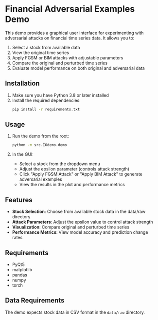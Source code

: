 # Financial Adversarial Examples Demo

This demo provides a graphical user interface for experimenting with adversarial attacks on financial time series data. It allows you to:

1. Select a stock from available data
2. View the original time series
3. Apply FGSM or BIM attacks with adjustable parameters
4. Compare the original and perturbed time series
5. Evaluate model performance on both original and adversarial data

## Installation

1. Make sure you have Python 3.8 or later installed
2. Install the required dependencies:
   ```bash
   pip install -r requirements.txt
   ```

## Usage

1. Run the demo from the root:
   ```bash
   python -m src.IOdemo.demo
   ```

2. In the GUI:
   - Select a stock from the dropdown menu
   - Adjust the epsilon parameter (controls attack strength)
   - Click "Apply FGSM Attack" or "Apply BIM Attack" to generate adversarial examples
   - View the results in the plot and performance metrics

## Features

- **Stock Selection**: Choose from available stock data in the data/raw directory
- **Attack Parameters**: Adjust the epsilon value to control attack strength
- **Visualization**: Compare original and perturbed time series
- **Performance Metrics**: View model accuracy and prediction change rates

## Requirements

- PyQt5
- matplotlib
- pandas
- numpy
- torch

## Data Requirements

The demo expects stock data in CSV format in the `data/raw` directory.
